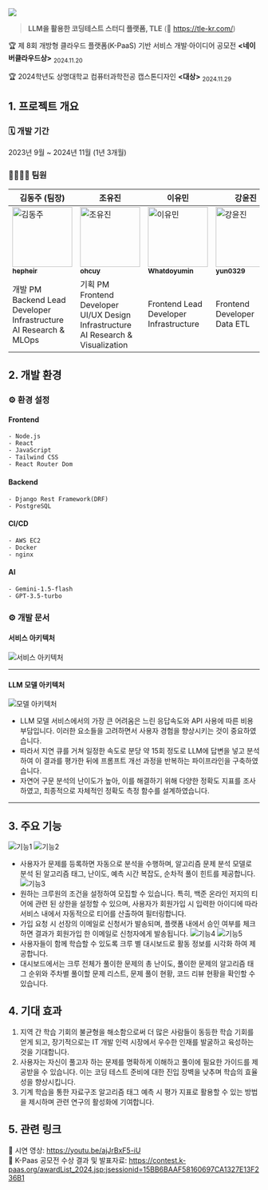 <img src="https://github.com/user-attachments/assets/1d3bc4d2-90b5-4319-9e78-ef81d0476ace">

> __LLM을 활용한 코딩테스트 스터디 플랫폼, TLE__ (🔗 https://tle-kr.com/)

🏆 제 8회 개방형 클라우드 플랫폼(K-PaaS) 기반 서비스 개발·아이디어 공모전 <b><네이버클라우드상></b> <sub>2024.11.20</sub>

🏆 2024학년도 상명대학교 컴퓨터과학전공 캡스톤디자인 <b><대상></b> <sub>2024.11.29</sub>

## 1. 프로젝트 개요

### 🗓 개발 기간
2023년 9월 ~ 2024년 11월 (1년 3개월)  
### 👨‍👩‍👧‍👧 팀원
| 김동주 (팀장)| 조유진 | 이유민 | 강윤진 |
| --- | --- | --- | --- |
| <a href="https://github.com/hepheir"><img src="https://avatars.githubusercontent.com/u/19310326?v=4" width="120px" alt="김동주"/><br /><sub><b>hepheir</b></sub></a> | <a href="https://github.com/ohcuy"><img src="https://avatars.githubusercontent.com/ohcuy?s=100" width="120px" alt="조유진"/><br /><sub><b>ohcuy</b></sub></a> | <a href="https://github.com/Whatdoyumin"><img src="https://avatars.githubusercontent.com/u/90082215?v=4" width="120px" alt="이유민"/><br /><sub><b>Whatdoyumin</b></sub></a> | <a href="https://github.com/yun0329"><img src="https://avatars.githubusercontent.com/u/90076631?v=4" width="120px" alt="강윤진"/><br /><sub><b>yun0329</b></sub></a> |
| 개발 PM<br/>Backend Lead Developer<br/>Infrastructure<br/>AI Research & MLOps | 기획 PM<br/>Frontend Developer<br/>UI/UX Design<br/>Infrastructure<br/>AI Research & Visualization | Frontend Lead Developer<br/>Infrastructure | Frontend Developer<br/>Data ETL |


## 2. 개발 환경
### ⚙️ 환경 설정
#### Frontend
```
- Node.js
- React
- JavaScript
- Tailwind CSS
- React Router Dom
```

#### Backend
```
- Django Rest Framework(DRF)
- PostgreSQL
```

#### CI/CD
```
- AWS EC2
- Docker
- nginx
```

#### AI
```
- Gemini-1.5-flash
- GPT-3.5-turbo
```

### ⚙️ 개발 문서
#### 서비스 아키텍처
![서비스 아키텍처](https://github.com/user-attachments/assets/dadce7d4-729d-4358-922d-eb9148e2d68f)

---

#### LLM 모델 아키텍처
![모델 아키텍처](https://github.com/user-attachments/assets/b2f9d6b4-5cac-4df4-9d17-6b0ce7eef387)

-  LLM 모델 서비스에서의 가장 큰 어려움은 느린 응답속도와 API 사용에 따른 비용 부담입니다. 이러한 요소들을 고려하면서 사용자 경험을 향상시키는 것이 중요하였습니다.
-  따라서 지연 큐를 거쳐 일정한 속도로 분당 약 15회 정도로 LLM에 답변을 넣고 분석하여 이 결과를 평가한 뒤에 프롬프트 개선 과정을 반복하는 파이프라인을 구축하였습니다.
-  자연어 구문 분석의 난이도가 높아, 이를 해결하기 위해 다양한 정확도 지표를 조사하였고, 최종적으로 자체적인 정확도 측정 함수를 설계하였습니다.

---

## 3. 주요 기능
![기능1](https://github.com/user-attachments/assets/5133bb46-5353-4a85-a408-8a9c6369c50e) 
![기능2](https://github.com/user-attachments/assets/2ab20bd4-41fe-4642-b829-edec1a076e26)
- 사용자가 문제를 등록하면 자동으로 분석을 수행하며, 알고리즘 문제 분석 모델로 분석 된 알고리즘 태그, 난이도, 예측 시간 복잡도, 순차적 풀이 힌트를 제공합니다.
![기능3](https://github.com/user-attachments/assets/0ca45014-cd95-4510-adff-177da158a738)
- 원하는 크루원의 조건을 설정하여 모집할 수 있습니다. 특히, 백준 온라인 저지의 티어에 관련 된 상한을 설정할 수 있으며, 사용자가 회원가입 시 입력한 아이디에 따라 서비스 내에서 자동적으로 티어를 산출하여 필터링합니다.
- 가입 요청 시 선장의 이메일로 신청서가 발송되며, 플랫폼 내에서 승인 여부를 체크하면 결과가 회원가입 한 이메일로 신청자에게 발송됩니다.
![기능4](https://github.com/user-attachments/assets/9e83f1e3-8100-48de-95a6-0dd806e57d76)
![기능5](https://github.com/user-attachments/assets/4656e361-e12f-4249-91a8-e547d165d975)
- 사용자들이 함께 학습할 수 있도록 크루 별 대시보드로 활동 정보를 시각화 하여 제공합니다. 
- 대시보드에서는 크루 전체가 풀이한 문제의 총 난이도, 풀이한 문제의 알고리즘 태그 순위와 주차별 풀이할 문제 리스트, 문제 풀이 현황, 코드 리뷰 현황을 확인할 수 있습니다.


## 4. 기대 효과
1. 지역 간 학습 기회의 불균형을 해소함으로써 더 많은 사람들이 동등한 학습 기회를 얻게 되고, 장기적으로는 IT 개발 인력 시장에서 우수한 인재를 발굴하고 육성하는 것을 기대합니다.
2. 사용자는 자신이 풀고자 하는 문제를 명확하게 이해하고 풀이에 필요한 가이드를 제공받을 수 있습니다. 이는 코딩 테스트 준비에 대한 진입 장벽을 낮추며 학습의 효율성을 향상시킵니다.
3. 기계 학습을 통한 자료구조 알고리즘 태그 예측 시 평가 지표로 활용할 수 있는 방법을 제시하며 관련 연구의 활성화에 기여합니다.

## 5. 관련 링크
🔗 시연 영상: https://youtu.be/ajJrBxF5-iU <br/>
🔗 K-Paas 공모전 수상 결과 및 발표자료: https://contest.k-paas.org/awardList_2024.jsp;jsessionid=15BB6BAAF58160697CA1327E13F236B1
